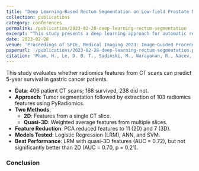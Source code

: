 ```yaml
---
title: "Deep Learning-Based Rectum Segmentation on Low-field Prostate MRI to Assist Image-guided Biopsy"
collection: publications
category: conferences
permalink: /publication/2023-02-28-deep-learning-rectum-segmentation
excerpt: "This study presents a deep learning approach for automatic rectum segmentation in low-field (58–74 mT) prostate MRI scans. Utilizing a U-Net architecture, the model achieved a Dice similarity coefficient of 0.89, demonstrating its potential to enhance the accuracy and efficiency of image-guided prostate biopsies in low-resource settings."
date: 2023-02-28
venue: 'Proceedings of SPIE, Medical Imaging 2023: Image-Guided Procedures, Robotic Interventions, and Modeling'
paperurl: '/publications/2023-02-28-deep-learning-rectum-segmentation.pdf'
citation: 'Pham, H., Le, D. B. T., Sadinski, M., Narayanan, R., Nacev, A., & Zheng, B. (2023). "Deep Learning-Based Rectum Segmentation on Low-field Prostate MRI to Assist Image-guided Biopsy." In <i>Proceedings of SPIE</i>, Vol. 12466, Medical Imaging 2023: Image-Guided Procedures, Robotic Interventions, and Modeling. https://doi.org/10.1117/12.2654511'
---
```


This study evaluates whether radiomics features from CT scans can predict 5-year survival in gastric cancer patients.

- **Data**: 406 patient CT scans; 168 survived, 238 did not.
- **Approach**: Tumor segmentation followed by extraction of 103 radiomics features using PyRadiomics.
- **Two Methods**:
  - **2D**: Features from a single CT slice.
  - **Quasi-3D**: Weighted average features from multiple slices.
- **Feature Reduction**: PCA reduced features to 11 (2D) and 7 (3D).
- **Models Tested**: Logistic Regression (LRM), ANN, and SVM.
- **Best Performance**: LRM with quasi-3D features (AUC = 0.72), but not significantly better than 2D (AUC = 0.70, p = 0.21).

### Conclusion